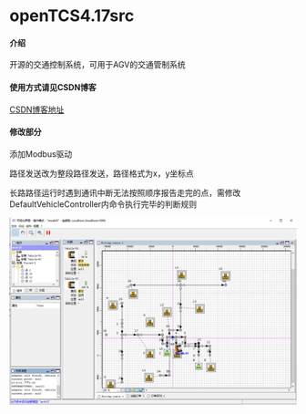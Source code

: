 # openTCS4.17src

#### 介绍
开源的交通控制系统，可用于AGV的交通管制系统

#### 使用方式请见CSDN博客
[CSDN博客地址](https://blog.csdn.net/jielounlee/article/details/104002394)

#### 修改部分

添加Modbus驱动

路径发送改为整段路径发送，路径格式为x，y坐标点

长路路径运行时遇到通讯中断无法按照顺序报告走完的点，需修改DefaultVehicleController内命令执行完毕的判断规则

![](https://raw.githubusercontent.com/touchmii/uPic/master/imgSnipaste_2020-09-21_17-49-50.png)
